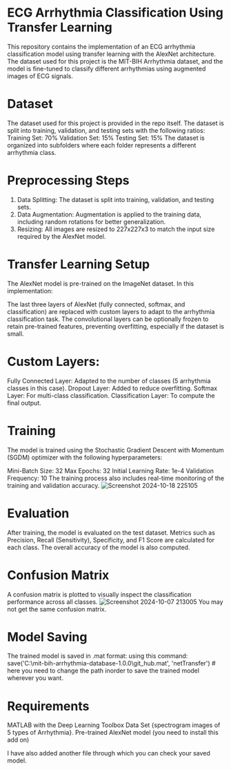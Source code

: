 # ECG Arrhythmia Classification Using Transfer Learning
This repository contains the implementation of an ECG arrhythmia classification model using transfer learning with the AlexNet architecture. The dataset used for this project is the MIT-BIH Arrhythmia dataset, and the model is fine-tuned to classify different arrhythmias using augmented images of ECG signals.
# Dataset
The dataset used for this project is provided in the repo itself.
The dataset is split into training, validation, and testing sets with the following ratios:
Training Set: 70%
Validation Set: 15%
Testing Set: 15%
The dataset is organized into subfolders where each folder represents a different arrhythmia class.

# Preprocessing Steps
1. Data Splitting: The dataset is split into training, validation, and testing sets.
2. Data Augmentation: Augmentation is applied to the training data, including random rotations for better generalization.
3. Resizing: All images are resized to 227x227x3 to match the input size required by the AlexNet model.

# Transfer Learning Setup
The AlexNet model is pre-trained on the ImageNet dataset. In this implementation:

The last three layers of AlexNet (fully connected, softmax, and classification) are replaced with custom layers to adapt to the arrhythmia classification task.
The convolutional layers can be optionally frozen to retain pre-trained features, preventing overfitting, especially if the dataset is small.

# Custom Layers:
Fully Connected Layer: Adapted to the number of classes (5 arrhythmia classes in this case).
Dropout Layer: Added to reduce overfitting.
Softmax Layer: For multi-class classification.
Classification Layer: To compute the final output.

# Training
The model is trained using the Stochastic Gradient Descent with Momentum (SGDM) optimizer with the following hyperparameters:

Mini-Batch Size: 32
Max Epochs: 32
Initial Learning Rate: 1e-4
Validation Frequency: 10
The training process also includes real-time monitoring of the training and validation accuracy.
![Screenshot 2024-10-18 225105](https://github.com/user-attachments/assets/ba09cc33-37a2-452f-9c77-7eb91ce41d7e)

# Evaluation
After training, the model is evaluated on the test dataset. Metrics such as Precision, Recall (Sensitivity), Specificity, and F1 Score are calculated for each class. The overall accuracy of the model is also computed.

# Confusion Matrix
A confusion matrix is plotted to visually inspect the classification performance across all classes.
![Screenshot 2024-10-07 213005](https://github.com/user-attachments/assets/5fc759c8-7545-4ed8-89a1-ec5dd3067458)
You may not get the same confusion matrix.

# Model Saving
The trained model is saved in .mat format:
using this command: save('C:\mit-bih-arrhythmia-database-1.0.0\git_hub.mat', 'netTransfer') # here you need to change the path inorder to save the trained model wherever you want.

# Requirements
MATLAB with the Deep Learning Toolbox
Data Set {spectrogram images of 5 types of Arrhythmia}.
Pre-trained AlexNet model (you need to install this add on)

I have also added another file through which you can check your saved model.



